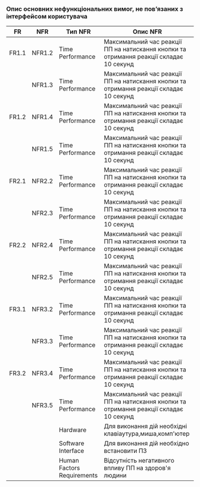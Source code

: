 ### Опис основних нефункціональних вимог, не пов’язаних з інтерфейсом користувача
| FR    | NFR    | Тип NFR                    | Опис NFR                                                                                |
|-------|--------|----------------------------|-----------------------------------------------------------------------------------------|
| FR1.1 | NFR1.2 | Time Performance           | Максимальний час реакції ПП на натискання кнопки та отримання реакції складає 10 секунд |
|       | NFR1.3 | Time Performance           | Максимальний час реакції ПП на натискання кнопки та отримання реакції складає 10 секунд |
| FR1.2 | NFR1.4 | Time Performance           | Максимальний час реакції ПП на натискання кнопки та отримання реакції складає 10 секунд |
|       | NFR1.5 | Time Performance           | Максимальний час реакції ПП на натискання кнопки та отримання реакції складає 10 секунд |
| FR2.1 | NFR2.2 | Time Performance           | Максимальний час реакції ПП на натискання кнопки та отримання реакції складає 10 секунд |
|       | NFR2.3 | Time Performance           | Максимальний час реакції ПП на натискання кнопки та отримання реакції складає 10 секунд |
| FR2.2 | NFR2.4 | Time Performance           | Максимальний час реакції ПП на натискання кнопки та отримання реакції складає 10 секунд |
|       | NFR2.5 | Time Performance           | Максимальний час реакції ПП на натискання кнопки та отримання реакції складає 10 секунд |
| FR3.1 | NFR3.2 | Time Performance           | Максимальний час реакції ПП на натискання кнопки та отримання реакції складає 10 секунд |
|       | NFR3.3 | Time Performance           | Максимальний час реакції ПП на натискання кнопки та отримання реакції складає 10 секунд |
| FR3.2 | NFR3.4 | Time Performance           | Максимальний час реакції ПП на натискання кнопки та отримання реакції складає 10 секунд |
|       | NFR3.5 | Time Performance           | Максимальний час реакції ПП на натискання кнопки та отримання реакції складає 10 секунд |
|       |        | Hardware                   | Для виконання дій необхідні клавіаутура,миша,комп'ютер                                  |
|       |        | Software Interface         | Для виконання дій необхідно встановити ПЗ                                               |
|       |        | Human Factors Requirements | Відсутність негативного впливу ПП на здоров'я людини                                    |